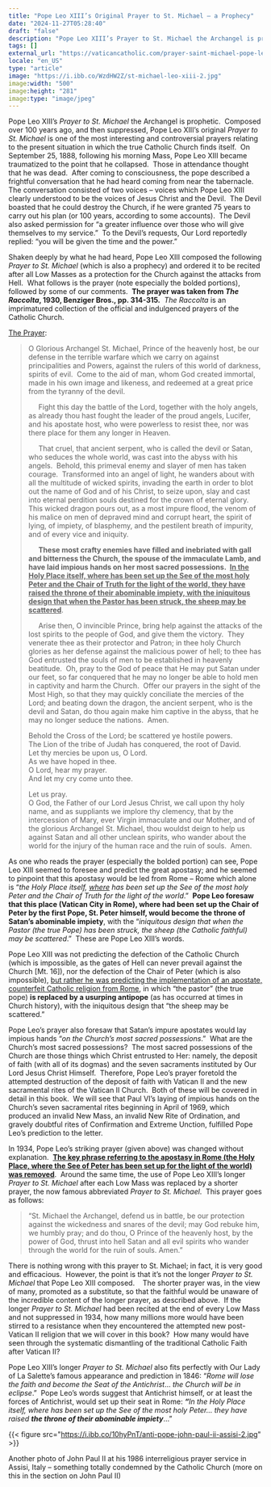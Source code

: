 ```yaml
---
title: "Pope Leo XIII’s Original Prayer to St. Michael – a Prophecy"
date: "2024-11-27T05:28:40"
draft: "false"
description: "Pope Leo XIII’s Prayer to St. Michael the Archangel is prophetic.  Composed over 100 years ago, and then suppressed, Pope Leo XIII’s original Prayer to St. Michael is one of the most interesting and controversial [...]"
tags: []
external_url: "https://vaticancatholic.com/prayer-saint-michael-pope-leo-xiii/"
locale: "en_US"
type: "article"
image: "https://i.ibb.co/WzdHW2Z/st-michael-leo-xiii-2.jpg"
image:width: "500"
image:height: "281"
image:type: "image/jpeg"
---
```


<p>Pope Leo XIII’s <em>Prayer to St. Michael</em> the Archangel is prophetic.&nbsp; Composed over 100 years ago, and then suppressed, Pope Leo XIII’s original <em>Prayer to St. Michael</em> is one of the most interesting and controversial prayers relating to the present situation in which the true Catholic Church finds itself.&nbsp; On September 25, 1888, following his morning Mass, Pope Leo XIII became traumatized to the point that he collapsed.&nbsp; Those in attendance thought that he was dead.&nbsp; After coming to consciousness, the pope described a frightful conversation that he had heard coming from near the tabernacle.&nbsp; The conversation consisted of two voices – voices which Pope Leo XIII clearly understood to be the voices of Jesus Christ and the Devil.&nbsp; The Devil boasted that he could destroy the Church, if he were granted 75 years to carry out his plan (or 100 years, according to some accounts).&nbsp; The Devil also asked permission for “a greater influence over those who will give themselves to my service.”&nbsp; To the Devil’s requests, Our Lord reportedly replied: “you will be given the time and the power.”</p>
<p>Shaken deeply by what he had heard, Pope Leo XIII composed the following <em>Prayer to St. Michael</em> (which is also a prophecy) and ordered it to be recited after all Low Masses as a protection for the Church against the attacks from Hell.&nbsp; What follows is the prayer (note especially the bolded portions), followed by some of our comments.&nbsp; <strong>The prayer was taken from <em>The Raccolta</em>, 1930, Benziger Bros., pp. 314-315.</strong>&nbsp; <em>The Raccolta</em> is an imprimatured collection of the official and indulgenced prayers of the Catholic Church.</p>
<p><u>The Prayer</u>:</p>
<blockquote>
<p>O Glorious Archangel St. Michael, Prince of the heavenly host, be our defense in the terrible warfare which we carry on against principalities and Powers, against the rulers of this world of darkness, spirits of evil.&nbsp; Come to the aid of man, whom God created immortal, made in his own image and likeness, and redeemed at a great price from the tyranny of the devil.&nbsp;</p>
<p>&nbsp;&nbsp;&nbsp;&nbsp; Fight this day the battle of the Lord, together with the holy angels, as already thou hast fought the leader of the proud angels, Lucifer, and his apostate host, who were powerless to resist thee, nor was there place for them any longer in Heaven.</p>
<p>&nbsp;&nbsp;&nbsp;&nbsp; That cruel, that ancient serpent, who is called the devil or Satan, who seduces the whole world, was cast into the abyss with his angels.&nbsp; Behold, this primeval enemy and slayer of men has taken courage.&nbsp; Transformed into an angel of light, he wanders about with all the multitude of wicked spirits, invading the earth in order to blot out the name of God and of his Christ, to seize upon, slay and cast into eternal perdition souls destined for the crown of eternal glory.&nbsp; This wicked dragon pours out, as a most impure flood, the venom of his malice on men of depraved mind and corrupt heart, the spirit of lying, of impiety, of blasphemy, and the pestilent breath of impurity, and of every vice and iniquity.</p>
<p>&nbsp;&nbsp;&nbsp;&nbsp; <strong>These most crafty enemies have filled and inebriated with gall and bitterness the Church, the spouse of the immaculate Lamb, and have laid impious hands on her most sacred possessions.&nbsp; <u>In the Holy Place itself, where has been set up the See of the most holy Peter and the Chair of Truth for the light of the world, they have raised the throne of their abominable impiety, with the iniquitous design that when the Pastor has been struck, the sheep may be scattered</u></strong>.</p>
<p>&nbsp;&nbsp;&nbsp;&nbsp; Arise then, O invincible Prince, bring help against the attacks of the lost spirits to the people of God, and give them the victory.&nbsp; They venerate thee as their protector and Patron; in thee holy Church glories as her defense against the malicious power of hell; to thee has God entrusted the souls of men to be established in heavenly beatitude.&nbsp; Oh, pray to the God of peace that He may put Satan under our feet, so far conquered that he may no longer be able to hold men in captivity and harm the Church.&nbsp; Offer our prayers in the sight of the Most High, so that they may quickly conciliate the mercies of the Lord; and beating down the dragon, the ancient serpent, who is the devil and Satan, do thou again make him captive in the abyss, that he may no longer seduce the nations.&nbsp; Amen.</p>
<p>Behold the Cross of the Lord; be scattered ye hostile powers.<br>The Lion of the tribe of Judah has conquered, the root of David.<br>Let thy mercies be upon us, O Lord.<br>As we have hoped in thee.<br>O Lord, hear my prayer.<br>And let my cry come unto thee.</p>
<p>Let us pray.<br>O God, the Father of our Lord Jesus Christ, we call upon thy holy name, and as suppliants we implore thy clemency, that by the intercession of Mary, ever Virgin immaculate and our Mother, and of the glorious Archangel St. Michael, thou wouldst deign to help us against Satan and all other unclean spirits, who wander about the world for the injury of the human race and the ruin of souls.&nbsp; Amen.</p>
</blockquote>
<p>As one who reads the prayer (especially the bolded portion) can see, Pope Leo XIII seemed to foresee and predict the great apostasy; and he seemed to pinpoint that this apostasy would be led from Rome – Rome which alone is “<em>the Holy Place itself, <u>where</u> has been set up the See of the most holy Peter and the Chair of Truth for the light of the world</em>.”&nbsp; <strong>Pope Leo foresaw that this place (Vatican City in Rome), where had been set up the Chair of Peter by the first Pope, St. Peter himself, would become the throne of Satan’s abominable impiety</strong>, with the “<em>iniquitous design that when the Pastor (the true Pope) has been struck, the sheep (the Catholic faithful) may be scattered</em>.”&nbsp; These are Pope Leo XIII’s words.</p>
<p>Pope Leo XIII was not predicting the defection of the Catholic Church (which is impossible, as the gates of Hell can never prevail against the Church [Mt. 16]), nor the defection of the Chair of Peter (which is also impossible), <u>but rather he was predicting the implementation of an apostate, counterfeit Catholic religion from Rome</u>, in which “the pastor” (the true pope) <strong>is replaced by a usurping antipope</strong> (as has occurred at times in Church history), with the iniquitous design that “the sheep may be scattered.”</p>
<p>Pope Leo’s prayer also foresaw that Satan’s impure apostates would lay impious hands “<em>on the Church’s most sacred possessions</em>.”&nbsp; What are the Church’s most sacred possessions?&nbsp; The most sacred possessions of the Church are those things which Christ entrusted to Her: namely, the deposit of faith (with all of its dogmas) and the seven sacraments instituted by Our Lord Jesus Christ Himself.&nbsp; Therefore, Pope Leo’s prayer foretold the attempted destruction of the deposit of faith with Vatican II and the new sacramental rites of the Vatican II Church.&nbsp; Both of these will be covered in detail in this book.&nbsp; We will see that Paul VI’s laying of impious hands on the Church’s seven sacramental rites beginning in April of 1969, which produced an invalid New Mass, an invalid New Rite of Ordination, and gravely doubtful rites of Confirmation and Extreme Unction, fulfilled Pope Leo’s prediction to the letter.</p>
<p>In 1934, Pope Leo’s striking prayer (given above) was changed without explanation.&nbsp; <strong><u>The key phrase referring to the apostasy in Rome (the Holy Place, where the See of Peter has been set up for the light of the world) was removed</u></strong>.&nbsp; Around the same time, the use of Pope Leo XIII’s longer <em>Prayer to St. Michael</em> after each Low Mass was replaced by a shorter prayer, the now famous abbreviated <em>Prayer to St. Michael</em>.&nbsp; This prayer goes as follows:</p>
<blockquote>
<p>“St. Michael the Archangel, defend us in battle, be our protection against the wickedness and snares of the devil; may God rebuke him, we humbly pray; and do thou, O Prince of the heavenly host, by the power of God, thrust into hell Satan and all evil spirits who wander through the world for the ruin of souls. Amen.”</p>
</blockquote>
<p>There is nothing wrong with this prayer to St. Michael; in fact, it is very good and efficacious.&nbsp; However, the point is that it’s not the longer <em>Prayer to St. Michael</em> that Pope Leo XIII composed.&nbsp;&nbsp;&nbsp; The shorter prayer was, in the view of many, promoted as a substitute, so that the faithful would be unaware of the incredible content of the longer prayer, as described above.&nbsp; If the longer <em>Prayer to St. Michael</em> had been recited at the end of every Low Mass and not suppressed in 1934, how many millions more would have been stirred to a resistance when they encountered the attempted new post-Vatican II religion that we will cover in this book?&nbsp; How many would have seen through the systematic dismantling of the traditional Catholic Faith after Vatican II?</p>
<p>Pope Leo XIII’s longer <em>Prayer to St. Michael</em> also fits perfectly with Our Lady of La Salette’s famous appearance and prediction in 1846: “<em>Rome will lose the faith and become the Seat of the Antichrist</em>... <em>the Church will be in eclipse</em>.”&nbsp; Pope Leo’s words suggest that Antichrist himself, or at least the forces of Antichrist, would set up their seat in Rome: <strong><em>“</em></strong><em>In the Holy Place itself, where has been set up the See of the most holy Peter… they have raised <strong>the throne of their abominable impiety</strong></em>…”</p>

{{< figure src="https://i.ibb.co/10hyPnT/anti-pope-john-paul-ii-assisi-2.jpg" >}}

<p>Another photo of John Paul II at his 1986 interreligious prayer service in Assisi, Italy – something totally condemned by the Catholic Church (more on this in the section on John Paul II)</p>
